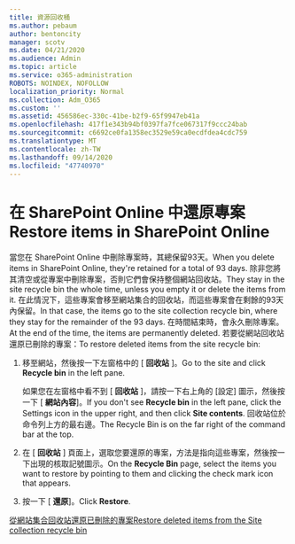 ```yaml
---
title: 資源回收桶
ms.author: pebaum
author: bentoncity
manager: scotv
ms.date: 04/21/2020
ms.audience: Admin
ms.topic: article
ms.service: o365-administration
ROBOTS: NOINDEX, NOFOLLOW
localization_priority: Normal
ms.collection: Adm_O365
ms.custom: ''
ms.assetid: 456586ec-330c-41be-b2f9-65f9947eb41a
ms.openlocfilehash: 417f1e343b94bf0397fa7fce067317f9ccc24bab
ms.sourcegitcommit: c6692ce0fa1358ec3529e59ca0ecdfdea4cdc759
ms.translationtype: MT
ms.contentlocale: zh-TW
ms.lasthandoff: 09/14/2020
ms.locfileid: "47740970"
---
```

# <a name="restore-items-in-sharepoint-online"></a><span data-ttu-id="733f2-102">在 SharePoint Online 中還原專案</span><span class="sxs-lookup"><span data-stu-id="733f2-102">Restore items in SharePoint Online</span></span>

<span data-ttu-id="733f2-103">當您在 SharePoint Online 中刪除專案時，其總保留93天。</span><span class="sxs-lookup"><span data-stu-id="733f2-103">When you delete items in SharePoint Online, they're retained for a total of 93 days.</span></span> <span data-ttu-id="733f2-104">除非您將其清空或從專案中刪除專案，否則它們會保持整個網站回收站。</span><span class="sxs-lookup"><span data-stu-id="733f2-104">They stay in the site recycle bin the whole time, unless you empty it or delete the items from it.</span></span> <span data-ttu-id="733f2-105">在此情況下，這些專案會移至網站集合的回收站，而這些專案會在剩餘的93天內保留。</span><span class="sxs-lookup"><span data-stu-id="733f2-105">In that case, the items go to the site collection recycle bin, where they stay for the remainder of the 93 days.</span></span> <span data-ttu-id="733f2-106">在時間結束時，會永久刪除專案。</span><span class="sxs-lookup"><span data-stu-id="733f2-106">At the end of the time, the items are permanently deleted.</span></span> <span data-ttu-id="733f2-107">若要從網站回收站還原已刪除的專案：</span><span class="sxs-lookup"><span data-stu-id="733f2-107">To restore deleted items from the site recycle bin:</span></span>
  
1. <span data-ttu-id="733f2-108">移至網站，然後按一下左窗格中的 [ **回收站** ]。</span><span class="sxs-lookup"><span data-stu-id="733f2-108">Go to the site and click **Recycle bin** in the left pane.</span></span> 
    
    <span data-ttu-id="733f2-109">如果您在左窗格中看不到 [ **回收站** ]，請按一下右上角的 [設定] 圖示，然後按一下 [ **網站內容**]。</span><span class="sxs-lookup"><span data-stu-id="733f2-109">If you don't see **Recycle bin** in the left pane, click the Settings icon in the upper right, and then click **Site contents**.</span></span> <span data-ttu-id="733f2-110">回收站位於命令列上方的最右邊。</span><span class="sxs-lookup"><span data-stu-id="733f2-110">The Recycle Bin is on the far right of the command bar at the top.</span></span>
    
2. <span data-ttu-id="733f2-111">在 [ **回收站** ] 頁面上，選取您要還原的專案，方法是指向這些專案，然後按一下出現的核取記號圖示。</span><span class="sxs-lookup"><span data-stu-id="733f2-111">On the **Recycle Bin** page, select the items you want to restore by pointing to them and clicking the check mark icon that appears.</span></span> 
    
3. <span data-ttu-id="733f2-112">按一下 [ **還原**]。</span><span class="sxs-lookup"><span data-stu-id="733f2-112">Click **Restore**.</span></span>
    
[<span data-ttu-id="733f2-113">從網站集合回收站還原已刪除的專案</span><span class="sxs-lookup"><span data-stu-id="733f2-113">Restore deleted items from the Site collection recycle bin</span></span>](https://go.microsoft.com/fwlink/?linkid=866439)
  

